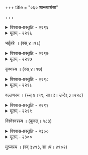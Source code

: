 +++
title = "०६० शान्त्याशंसा"

+++



<details><summary>विश्वास-प्रस्तुतिः - २२९६</summary>

कदा भिक्षाभक्ष्यैः करगलितगङ्गाम्बुतरलैः  
शरीरं मे स्थास्यत्य् उपरतसमस्तेन्द्रियसुखम् ।  
कदा ब्रह्माभ्यासस्थिरतनुतयारण्यविहगाः  
पतिष्यन्ति स्थाणुभ्रमहतधियः स्कन्धशिरसि ॥२२९६॥
</details>

<details><summary>मूलम् - २२९६</summary>

कदा भिक्षाभक्ष्यैः करगलितगङ्गाम्बुतरलैः  
शरीरं मे स्थास्यत्य् उपरतसमस्तेन्द्रियसुखम् ।  
कदा ब्रह्माभ्यासस्थिरतनुतयारण्यविहगाः  
पतिष्यन्ति स्थाणुभ्रमहतधियः स्कन्धशिरसि ॥२२९६॥
</details>


भर्तृहरेः । (स्स् ४।१८)  



<details><summary>विश्वास-प्रस्तुतिः - २२९७</summary>

गङ्गातीरे हिमगिरिशिलाबद्धपद्मासनस्य   
ब्रह्मध्यानाभ्यसनविधिना योगनिद्रां गतस्य ।  
किं तैर् भाव्यं मम सुदिवसैर् यत्र ते निर्विशङ्काः  
सम्प्राप्स्यन्ते जरठहरिणा गात्रकण्डूविनोदम् ॥२२९७॥
</details>

<details><summary>मूलम् - २२९७</summary>

गङ्गातीरे हिमगिरिशिलाबद्धपद्मासनस्य   
ब्रह्मध्यानाभ्यसनविधिना योगनिद्रां गतस्य ।  
किं तैर् भाव्यं मम सुदिवसैर् यत्र ते निर्विशङ्काः  
सम्प्राप्स्यन्ते जरठहरिणा गात्रकण्डूविनोदम् ॥२२९७॥
</details>


कृष्णस्य । (स्स् ४।१७)  



<details><summary>विश्वास-प्रस्तुतिः - २२९८</summary>

रथ्यातश्चरतस् तथा धृतजरत्कन्थालवस्याध्वगैः  
सत्रासं च सकौतुकं च सकृपं दृष्टस्य तैर् नागरैः ।  
निर्व्याजीकृतचित्सुधारसमुदा निद्रायमाणस्य मे  
निःशङ्कं करटः कदा करपुटीभिक्षां विलुण्ठिष्यति ॥२२९८॥
</details>

<details><summary>मूलम् - २२९८</summary>

रथ्यातश्चरतस् तथा धृतजरत्कन्थालवस्याध्वगैः  
सत्रासं च सकौतुकं च सकृपं दृष्टस्य तैर् नागरैः ।  
निर्व्याजीकृतचित्सुधारसमुदा निद्रायमाणस्य मे  
निःशङ्कं करटः कदा करपुटीभिक्षां विलुण्ठिष्यति ॥२२९८॥
</details>


वल्लणस्य । (स्स् ४।१९, सा।द। उन्देर् ३।२२८)  



<details><summary>विश्वास-प्रस्तुतिः - २२९९</summary>

कदा वाराणस्याम् अमरतटिनीरोधसि वसन्  
वसानः कौपीनं शिरसि निदधानो’ञ्जलिपुटम् ।  
अये गौरीनाथ त्रिपुरहर शम्भो त्रिनयन  
प्रसीदेति क्रोशन् निमिषम् इव नेष्यामि दिवसान् ॥२२९९॥
</details>

<details><summary>मूलम् - २२९९</summary>

कदा वाराणस्याम् अमरतटिनीरोधसि वसन्  
वसानः कौपीनं शिरसि निदधानो’ञ्जलिपुटम् ।  
अये गौरीनाथ त्रिपुरहर शम्भो त्रिनयन  
प्रसीदेति क्रोशन् निमिषम् इव नेष्यामि दिवसान् ॥२२९९॥
</details>


विश्वेश्वरस्य । (कुवल्। १८३)  



<details><summary>विश्वास-प्रस्तुतिः - २३००</summary>

अहौ वा हारे वा बलवति रिपौ वा सुहृदि वा   
मणौ वा लोष्टे वा कुसुमशयने वा दृषदि वा ।  
तृणे वा स्त्रैणे वा मम समदृशो यान्तु दिवसाः   
क्वचित् पुण्ये’रण्ये शिव शिव शिवेति प्रलपतः ॥२३००॥
</details>

<details><summary>मूलम् - २३००</summary>

अहौ वा हारे वा बलवति रिपौ वा सुहृदि वा   
मणौ वा लोष्टे वा कुसुमशयने वा दृषदि वा ।  
तृणे वा स्त्रैणे वा मम समदृशो यान्तु दिवसाः   
क्वचित् पुण्ये’रण्ये शिव शिव शिवेति प्रलपतः ॥२३००॥
</details>


मुञ्जस्य । (स्व् ३४१३, शा।प। ४१०२)  

